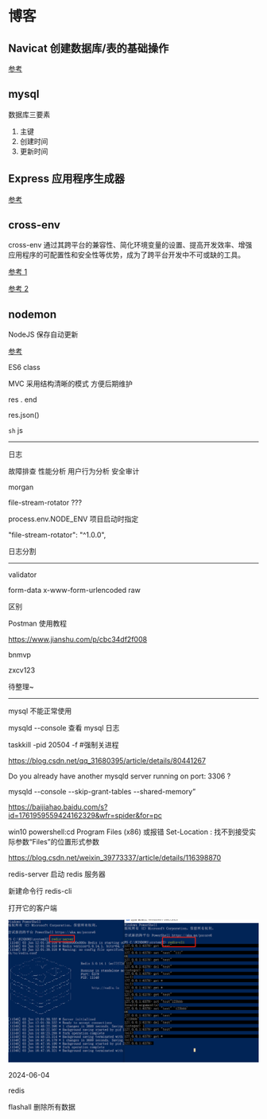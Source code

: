 # 博客

## Navicat 创建数据库/表的基础操作

[参考](https://blog.csdn.net/m0_64090099/article/details/134918312)

## mysql

数据库三要素

1. 主键
2. 创建时间
3. 更新时间

## Express 应用程序生成器

[参考](https://www.expressjs.com.cn/starter/generator.html)

## cross-env

cross-env 通过其跨平台的兼容性、简化环境变量的设置、提高开发效率、增强应用程序的可配置性和安全性等优势，成为了跨平台开发中不可或缺的工具。

[参考 1](https://www.npmjs.com/package/cross-env)

[参考 2](https://blog.csdn.net/qq_44776454/article/details/134154279)

## nodemon

NodeJS 保存自动更新

[参考](https://www.npmjs.com/package/nodemon)

ES6 class

MVC 采用结构清晰的模式 方便后期维护

res . end

res.json()

`sh` js

---

日志

故障排查
性能分析
用户行为分析
安全审计

morgan

file-stream-rotator ???

process.env.NODE_ENV 项目启动时指定

"file-stream-rotator": "^1.0.0",

日志分割

---

validator

form-data x-www-form-urlencoded raw

区别

Postman 使用教程

https://www.jianshu.com/p/cbc34df2f008

bnmvp

zxcv123

待整理~

---

mysql 不能正常使用

mysqld --console 查看 mysql 日志

taskkill -pid 20504 -f #强制关进程

https://blog.csdn.net/qq_31680395/article/details/80441267

Do you already have another mysqld server running on port: 3306 ?

mysqld --console --skip-grant-tables --shared-memory”

https://baijiahao.baidu.com/s?id=1761959559424162329&wfr=spider&for=pc

win10 powershell:cd Program Files (x86) 或报错 Set-Location : 找不到接受实际参数“Files”的位置形式参数

https://blog.csdn.net/weixin_39773337/article/details/116398870

redis-server 启动 redis 服务器

新建命令行 redis-cli

打开它的客户端

![alt text](NodeJS基础到实战_博客/assets/image.png)

2024-06-04

redis

flashall 删除所有数据
